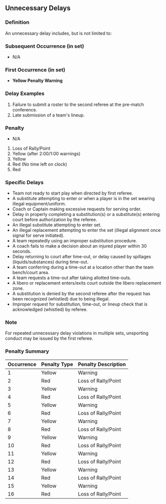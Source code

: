 <!-- Section: Unnecessary Delays -->

## Unnecessary Delays

### Definition

An unnecessary delay includes, but is not limited to:

### Subsequent Occurrence (in set)

- N/A

### First Occurrence (in set)

- **Yellow Penalty Warning**

### Delay Examples

1. Failure to submit a roster to the second referee at the pre-match conference.
2. Late submission of a team's lineup.

### Penalty

- N/A

1. Loss of Rally/Point
2. Yellow (after 2:00/1:00 warnings)
3. Yellow
4. Red (No time left on clock)
5. Red

### Specific Delays

- Team not ready to start play when directed by first referee.
- A substitute attempting to enter or when a player is in the set wearing illegal equipment/uniform.
- Coach or Captain making excessive requests for serving order.
- Delay in properly completing a substitution(s) or a substitute(s) entering court before authorization by the referee.
- An illegal substitute attempting to enter set.
- An illegal replacement attempting to enter the set (illegal alignment once signal for serve initiated).
- A team repeatedly using an improper substitution procedure.
- A coach fails to make a decision about an injured player within 30 seconds.
- Delay returning to court after time-out, or delay caused by spillages (liquids/substances) during time-out.
- A team conferring during a time-out at a location other than the team bench/court area.
- A team requests a time-out after taking allotted time-outs.
- A libero or replacement enters/exits court outside the libero replacement zone.
- A substitution is denied by the second referee after the request has been recognized (whistled) due to being illegal.
- Improper request for substitution, time-out, or lineup check that is acknowledged (whistled) by referee.

### Note

For repeated unnecessary delay violations in multiple sets, unsporting conduct may be issued by the first referee.

### Penalty Summary

| Occurrence | Penalty Type | Penalty Description |
| ---------- | ------------ | ------------------- |
| 1          | Yellow       | Warning             |
| 2          | Red          | Loss of Rally/Point |
| 3          | Yellow       | Warning             |
| 4          | Red          | Loss of Rally/Point |
| 5          | Yellow       | Warning             |
| 6          | Red          | Loss of Rally/Point |
| 7          | Yellow       | Warning             |
| 8          | Red          | Loss of Rally/Point |
| 9          | Yellow       | Warning             |
| 10         | Red          | Loss of Rally/Point |
| 11         | Yellow       | Warning             |
| 12         | Red          | Loss of Rally/Point |
| 13         | Yellow       | Warning             |
| 14         | Red          | Loss of Rally/Point |
| 15         | Yellow       | Warning             |
| 16         | Red          | Loss of Rally/Point |
